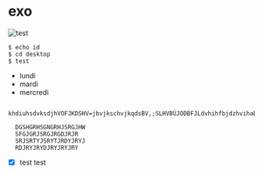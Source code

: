 # exo

![test](https://cloud.docker.com/orgs?overlay=create)



```console
$ echo id 
$ cd desktop
$ test
````

- lundi
- mardi 
- mercredi
```
 khdiuhsdvksdjhVOFJKDSHV=jbvjkschvjkqdsBV,;SLHVBÙJODBFJLdvhihfbjdzhvihaBFMIAE
 ````

      DGSHGRHSGNGRHJSRGJHW
      SFGJGRJSRGJRGDJRJR
      SRJSRTYJSRYTJRDYJRYJ
      RDJRYJRYDJRYJRYJRY
      
 - [x] test test 
